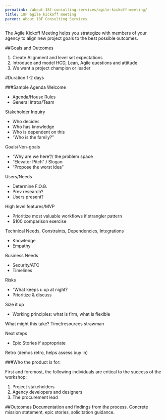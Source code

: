 ```yaml
---
permalink: /about-18f-consulting-services/agile-kickoff-meeting/
title: 18F agile kickoff meeting
parent: About 18F Consulting Services
---
```

The Agile Kickoff Meeting helps you strategize with members of your agency to align new project goals to the best possible outcomes.

##Goals and Outcomes
1. Create Alignment and level set expectations
2. Introduce and model HCD, Lean, Agile questions and attitude
3. We want a project champion or leader

#Duration
1-2 days

###Sample Agenda
Welcome
- Agenda/House Rules
- General Intros/Team

Stakeholder Inquiry
- Who decides
- Who has knowledge
- Who is dependent on this
- “Who is the family?”

Goals/Non-goals
- “Why are we here”// the problem space
- “Elevator Pitch” / Slogan
- “Propose the worst idea”

Users/Needs
- Determine F.O.G.
- Prev research?
- Users present?

High level features/MVP
- Prioritize most valuable workflows if strangler pattern
- $100 comparison exercise

Technical Needs, Constraints, Dependencies, Integrations
- Knowledge
- Empathy

Business Needs
- Security/ATO
- Timelines

Risks
- “What keeps u up at night?
- Prioritize & discuss

Size it up
- Working principles: what is firm, what is flexible

What might this take? Time/resources strawman

Next steps
- Epic Stories if appropriate

Retro (demos retro, helps assess buy in)

###Who the product is for: 

First and foremost, the following individuals are critical to the success of the workshop: 

1. Project stakeholders
2. Agency developers and designers
3. The procurement lead

##Outcomes
Documentation and findings from the process.  Concrete mission statement, epic stories, solicitation guidance.

